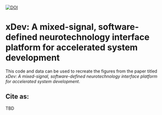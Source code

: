 [![DOI](https://zenodo.org/badge/DOI/10.5281/zenodo.14931721.svg)](https://zenodo.org/badge/DOI/10.5281/zenodo.14931721.svg)

# xDev: A mixed-signal, software-defined neurotechnology interface platform for accelerated system development

This code and data can be used to recreate the figures from the paper titled _xDev: A mixed-signal, software-defined neurotechnology interface platform for accelerated system development_.

## Cite as:
TBD
